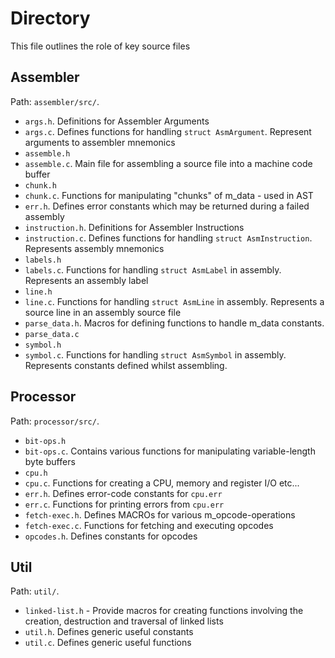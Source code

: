 # Directory

This file outlines the role of key source files

## Assembler
Path: `assembler/src/`.

- `args.h`. Definitions for Assembler Arguments
- `args.c`. Defines functions for handling `struct AsmArgument`. Represent arguments to assembler mnemonics
- `assemble.h`
- `assemble.c`. Main file for assembling a source file into a machine code buffer
- `chunk.h`
- `chunk.c`. Functions for manipulating "chunks" of m_data - used in AST
- `err.h`. Defines error constants which may be returned during a failed assembly
- `instruction.h`. Definitions for Assembler Instructions
- `instruction.c`. Defines functions for handling `struct AsmInstruction`. Represents assembly mnemonics
- `labels.h`
- `labels.c`. Functions for handling `struct AsmLabel` in assembly. Represents an assembly label
- `line.h`
- `line.c`. Functions for handling `struct AsmLine` in assembly. Represents a source line in an assembly source file
- `parse_data.h`. Macros for defining functions to handle m_data constants.
- `parse_data.c`
- `symbol.h`
- `symbol.c`. Functions for handling `struct AsmSymbol` in assembly. Represents constants defined whilst assembling.

## Processor
Path: `processor/src/`.

- `bit-ops.h`
- `bit-ops.c`. Contains various functions for manipulating variable-length byte buffers
- `cpu.h`
- `cpu.c`. Functions for creating a CPU, memory and register I/O etc...
- `err.h`. Defines error-code constants for `cpu.err`
- `err.c`. Functions for printing errors from `cpu.err`
- `fetch-exec.h`. Defines MACROs for various m_opcode-operations
- `fetch-exec.c`. Functions for fetching and executing opcodes
- `opcodes.h`. Defines constants for opcodes

## Util
Path: `util/`.

- `linked-list.h` - Provide macros for creating functions involving the creation, destruction and traversal of linked lists
- `util.h`. Defines generic useful constants
- `util.c`. Defines generic useful functions
